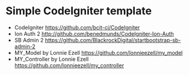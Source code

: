 # Simple CodeIgniter template

- CodeIgniter https://github.com/bcit-ci/CodeIgniter
- Ion Auth 2 http://github.com/benedmunds/CodeIgniter-Ion-Auth
- SB Admin 2 https://github.com/BlackrockDigital/startbootstrap-sb-admin-2
- MY_Model by Lonnie Ezell https://github.com/lonnieezell/my_model
- MY_Controller by Lonnie Ezell https://github.com/lonnieezell/my_controller
 
